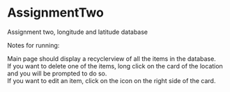 # AssignmentTwo
Assignment two, longitude and latitude database

Notes for running:

Main page should display a recyclerview of all the items in the database.  
If you want to delete one of the items, long click on the card of the location and you will be prompted to do so.  
If you want to edit an item, click on the icon on the right side of the card.
